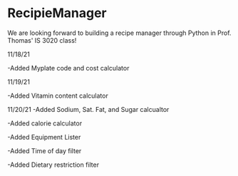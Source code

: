 # RecipieManager

We are looking forward to building a recipe manager through Python in Prof. Thomas' IS 3020 class!

11/18/21

-Added Myplate code and cost calculator

11/19/21

-Added Vitamin content calculator

11/20/21
-Added Sodium, Sat. Fat, and Sugar calcualtor

-Added calorie calculator

-Added Equipment Lister

-Added Time of day filter

-Added Dietary restriction filter
